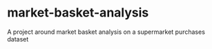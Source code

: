 # market-basket-analysis
A project around market basket analysis on a supermarket purchases dataset
